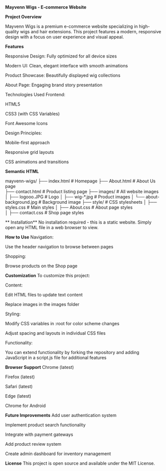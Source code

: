 **Mayvenn Wigs - E-commerce Website**

**Project Overview**

Mayvenn Wigs is a premium e-commerce website specializing in high-quality wigs and hair extensions. This project features a modern, responsive design with a focus on user experience and visual appeal.

**Features**

Responsive Design: Fully optimized for all device sizes

Modern UI: Clean, elegant interface with smooth animations

Product Showcase: Beautifully displayed wig collections

About Page: Engaging brand story presentation

Technologies Used
Frontend:

HTML5

CSS3 (with CSS Variables)


Font Awesome Icons

Design Principles:

Mobile-first approach

Responsive grid layouts

CSS animations and transitions

**Semantic HTML**

mayvenn-wigs/
├── index.html              # Homepage
├── About.html              # About Us page          
├── contact.html            # Product listing page
├── images/                 # All website images
│   ├── logooo.JPG          # Logo
│   ├── wig-*.jpg           # Product images
│   └── about-background.jpg # Background image
├── style/                  # CSS stylesheets
│   ├── styles.css          # Main styles
│   ├── About.css           # About page styles     
│   ├── contact.css         # Shop page styles

** Installation**
No installation required - this is a static website. Simply open any HTML file in a web browser to view.

**How to Use**
Navigation:

Use the header navigation to browse between pages


Shopping:

Browse products on the Shop page


**Customization**
To customize this project:

Content:

Edit HTML files to update text content

Replace images in the images folder

Styling:

Modify CSS variables in :root for color scheme changes

Adjust spacing and layouts in individual CSS files

Functionality:

You can extend functionality by forking the repository and adding JavaScript in a script.js file for additional features


**Browser Support**
Chrome (latest)

Firefox (latest)

Safari (latest)

Edge (latest)

Chrome for Android

**Future Improvements**
Add user authentication system

Implement product search functionality

Integrate with payment gateways

Add product review system

Create admin dashboard for inventory management

**License**
This project is open source and available under the MIT License.
